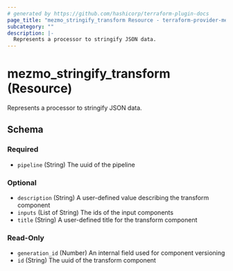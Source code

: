 ```yaml
---
# generated by https://github.com/hashicorp/terraform-plugin-docs
page_title: "mezmo_stringify_transform Resource - terraform-provider-mezmo"
subcategory: ""
description: |-
  Represents a processor to stringify JSON data.
---
```


# mezmo_stringify_transform (Resource)

Represents a processor to stringify JSON data.



<!-- schema generated by tfplugindocs -->
## Schema

### Required

- `pipeline` (String) The uuid of the pipeline

### Optional

- `description` (String) A user-defined value describing the transform component
- `inputs` (List of String) The ids of the input components
- `title` (String) A user-defined title for the transform component

### Read-Only

- `generation_id` (Number) An internal field used for component versioning
- `id` (String) The uuid of the transform component


